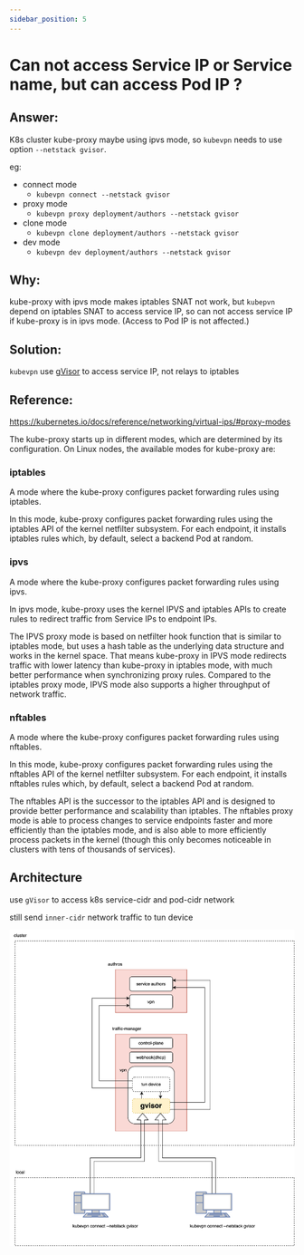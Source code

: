 ```yaml
---
sidebar_position: 5
---
```


# Can not access Service IP or Service name, but can access Pod IP ?

## Answer:

K8s cluster kube-proxy maybe using ipvs mode, so `kubevpn` needs to use option `--netstack gvisor`.

eg:

- connect mode
    - `kubevpn connect --netstack gvisor`
- proxy mode
    - `kubevpn proxy deployment/authors --netstack gvisor`
- clone mode
    - `kubevpn clone deployment/authors --netstack gvisor`
- dev mode
    - `kubevpn dev deployment/authors --netstack gvisor`

## Why:

kube-proxy with ipvs mode makes iptables SNAT not work, but `kubepvn` depend on iptables SNAT to access service IP, so
can not access service IP if kube-proxy is in ipvs mode. (Access to Pod IP is not affected.)

## Solution:

`kubevpn` use [gVisor](https://github.com/google/gvisor) to access service IP, not relays to iptables

## Reference:

https://kubernetes.io/docs/reference/networking/virtual-ips/#proxy-modes

The kube-proxy starts up in different modes, which are determined by its configuration.
On Linux nodes, the available modes for kube-proxy are:

### iptables

A mode where the kube-proxy configures packet forwarding rules using iptables.

In this mode, kube-proxy configures packet forwarding rules using the iptables API of the kernel netfilter subsystem.
For each endpoint, it installs iptables rules which, by default, select a backend Pod at random.

### ipvs

A mode where the kube-proxy configures packet forwarding rules using ipvs.

In ipvs mode, kube-proxy uses the kernel IPVS and iptables APIs to create rules to redirect traffic from Service IPs to
endpoint IPs.

The IPVS proxy mode is based on netfilter hook function that is similar to iptables mode, but uses a hash table as the
underlying data structure and works in the kernel space. That means kube-proxy in IPVS mode redirects traffic with lower
latency than kube-proxy in iptables mode, with much better performance when synchronizing proxy rules. Compared to the
iptables proxy mode, IPVS mode also supports a higher throughput of network traffic.

### nftables

A mode where the kube-proxy configures packet forwarding rules using nftables.

In this mode, kube-proxy configures packet forwarding rules using the nftables API of the kernel netfilter subsystem.
For each endpoint, it installs nftables rules which, by default, select a backend Pod at random.

The nftables API is the successor to the iptables API and is designed to provide better performance and scalability than
iptables. The nftables proxy mode is able to process changes to service endpoints faster and more efficiently than the
iptables mode, and is also able to more efficiently process packets in the kernel (though this only becomes noticeable
in clusters with tens of thousands of services).

## Architecture

use `gVisor` to access k8s service-cidr and pod-cidr network

still send `inner-cidr` network traffic to tun device

![connect_network_stack_gvisor.svg](img/connect_network_stack_gvisor.svg)